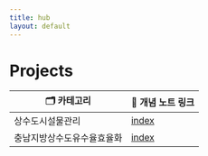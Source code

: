 ```yaml
---
title: hub
layout: default
---
```


# Projects

| 🗂️ 카테고리      | 📄 개념 노트 링크               |
| ------------- | ------------------------- |
| 상수도시설물관리      | [index](./wfms/hub)       |
| 충남지방상수도유수율효율화 | [index](./india_edoc/hub) |



